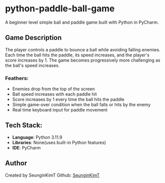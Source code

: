 # python-paddle-ball-game
A beginner level simple ball and paddle game built with Python in PyCharm.

## Game Description
The player controls a paddle to bounce a  ball while avoiding falling enemies. Each time the ball hits the paddle, its speed increases, and the player's score increases by 1. The game becomes progressively more challenging as the ball's speed increases.

### Feathers:
- Enemies drop from the top of the screen
- Ball speed increases with each paddle hit
- Score increases by 1 every time the ball hits the paddle
- Simple game-over condition when the ball falls or hits by the enemy
- Real time keyboard input for paddle movement

## Tech Stack:
- **Language**: Python 3.11.9
- **Libraries**: None(uses built-in Python features)
- **IDE**: PyCharm

## Author
Created by SeunginKimT
Github: [SeunginKimT](https://github.com/SeunginKimT)
